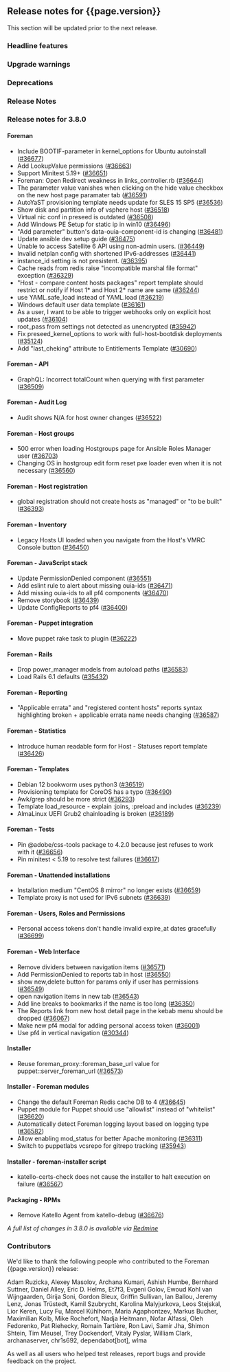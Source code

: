 ## Release notes for {{page.version}}

This section will be updated prior to the next release.

### Headline features

### Upgrade warnings

### Deprecations

### Release Notes

### Release notes for 3.8.0
#### Foreman
* Include BOOTIF-parameter in kernel_options for Ubuntu autoinstall ([#36677](https://projects.theforeman.org/issues/36677))
* Add LookupValue permissions ([#36663](https://projects.theforeman.org/issues/36663))
* Support Minitest 5.19+ ([#36651](https://projects.theforeman.org/issues/36651))
* Foreman: Open Redirect weakness in links_controller.rb
 ([#36644](https://projects.theforeman.org/issues/36644))
* The parameter value vanishes when clicking on the hide value checkbox on the new host page paramater tab
 ([#36591](https://projects.theforeman.org/issues/36591))
* AutoYaST provisioning template needs update for SLES 15 SP5 ([#36536](https://projects.theforeman.org/issues/36536))
* Show disk and partition info of vsphere host ([#36518](https://projects.theforeman.org/issues/36518))
* Virtual nic conf in preseed is outdated ([#36508](https://projects.theforeman.org/issues/36508))
* Add Windows PE Setup for static ip in win10 ([#36496](https://projects.theforeman.org/issues/36496))
* "Add parameter" button's data-ouia-component-id is changing ([#36481](https://projects.theforeman.org/issues/36481))
* Update ansible dev setup guide ([#36475](https://projects.theforeman.org/issues/36475))
* Unable to access Satellite 6 API using non-admin users. ([#36449](https://projects.theforeman.org/issues/36449))
* Invalid netplan config with shortened IPv6-addresses ([#36441](https://projects.theforeman.org/issues/36441))
* instance_id setting is not presistent. ([#36395](https://projects.theforeman.org/issues/36395))
* Cache reads from redis raise "incompatible marshal file format" exception ([#36329](https://projects.theforeman.org/issues/36329))
* "Host - compare content hosts packages" report template should restrict or notify if Host 1\* and Host 2\* name are same ([#36244](https://projects.theforeman.org/issues/36244))
* use YAML.safe_load instead of YAML.load ([#36219](https://projects.theforeman.org/issues/36219))
* Windows default user data template ([#36161](https://projects.theforeman.org/issues/36161))
* As a user, I want to be able to trigger webhooks only on explicit host updates ([#36104](https://projects.theforeman.org/issues/36104))
* root_pass from settings not detected as unencrypted ([#35942](https://projects.theforeman.org/issues/35942))
* Fix preseed_kernel_options to work with full-host-bootdisk deployments ([#35124](https://projects.theforeman.org/issues/35124))
* Add "last_cheking" attribute to Entitlements Template ([#30690](https://projects.theforeman.org/issues/30690))

#### Foreman - API
* GraphQL: Incorrect totalCount when querying with first parameter ([#36509](https://projects.theforeman.org/issues/36509))

#### Foreman - Audit Log
* Audit shows N/A for host owner changes
 ([#36522](https://projects.theforeman.org/issues/36522))

#### Foreman - Host groups
* 500 error when loading Hostgroups page for Ansible Roles Manager user ([#36703](https://projects.theforeman.org/issues/36703))
* Changing OS in hostgroup edit form reset pxe loader even when it is not necessary ([#36560](https://projects.theforeman.org/issues/36560))

#### Foreman - Host registration
* global registration should not create hosts as "managed" or "to be built" ([#36393](https://projects.theforeman.org/issues/36393))

#### Foreman - Inventory
* Legacy Hosts UI loaded when you navigate from the Host's VMRC Console button ([#36450](https://projects.theforeman.org/issues/36450))

#### Foreman - JavaScript stack
* Update PermissionDenied component  ([#36551](https://projects.theforeman.org/issues/36551))
* Add eslint rule to alert about missing ouia-ids ([#36471](https://projects.theforeman.org/issues/36471))
* Add missing ouia-ids to all pf4 components ([#36470](https://projects.theforeman.org/issues/36470))
* Remove storybook ([#36439](https://projects.theforeman.org/issues/36439))
* Update ConfigReports to pf4 ([#36400](https://projects.theforeman.org/issues/36400))

#### Foreman - Puppet integration
* Move puppet rake task to plugin ([#36222](https://projects.theforeman.org/issues/36222))

#### Foreman - Rails
* Drop power_manager models from autoload paths ([#36583](https://projects.theforeman.org/issues/36583))
* Load Rails 6.1 defaults ([#35432](https://projects.theforeman.org/issues/35432))

#### Foreman - Reporting
* "Applicable errata" and "registered content hosts" reports syntax highlighting broken + applicable errata name needs changing ([#36587](https://projects.theforeman.org/issues/36587))

#### Foreman - Statistics
* Introduce human readable form for Host - Statuses report template
 ([#36426](https://projects.theforeman.org/issues/36426))

#### Foreman - Templates
* Debian 12 bookworm uses python3 ([#36519](https://projects.theforeman.org/issues/36519))
* Provisioning template for CoreOS has a typo ([#36490](https://projects.theforeman.org/issues/36490))
* Awk/grep should be more strict ([#36293](https://projects.theforeman.org/issues/36293))
* Template load_resource - explain :joins, :preload and includes ([#36239](https://projects.theforeman.org/issues/36239))
* AlmaLinux UEFI Grub2 chainloading is broken ([#36189](https://projects.theforeman.org/issues/36189))

#### Foreman - Tests
* Pin @adobe/css-tools package to 4.2.0 because jest refuses to work with it ([#36656](https://projects.theforeman.org/issues/36656))
* Pin minitest &lt; 5.19 to resolve test failures ([#36617](https://projects.theforeman.org/issues/36617))

#### Foreman - Unattended installations
* Installation medium "CentOS 8 mirror" no longer exists ([#36659](https://projects.theforeman.org/issues/36659))
* Template proxy is not used for IPv6 subnets ([#36639](https://projects.theforeman.org/issues/36639))

#### Foreman - Users, Roles and Permissions
* Personal access tokens don't handle invalid expire_at dates gracefully ([#36699](https://projects.theforeman.org/issues/36699))

#### Foreman - Web Interface
* Remove dividers between navigation items ([#36571](https://projects.theforeman.org/issues/36571))
* Add PermissionDenied to reports tab in host ([#36550](https://projects.theforeman.org/issues/36550))
* show new,delete button for params only if user has permissions  ([#36549](https://projects.theforeman.org/issues/36549))
* open navigation items in new tab ([#36543](https://projects.theforeman.org/issues/36543))
* Add line breaks to bookmarks if the name is too long ([#36350](https://projects.theforeman.org/issues/36350))
* The Reports link from new host detail page in the kebab menu should be dropped ([#36067](https://projects.theforeman.org/issues/36067))
* Make new pf4 modal for adding personal access token ([#36001](https://projects.theforeman.org/issues/36001))
* Use pf4 in vertical navigation ([#30344](https://projects.theforeman.org/issues/30344))

#### Installer
* Reuse foreman_proxy::foreman_base_url value for puppet::server_foreman_url ([#36573](https://projects.theforeman.org/issues/36573))

#### Installer - Foreman modules
* Change the default Foreman Redis cache DB to 4 ([#36645](https://projects.theforeman.org/issues/36645))
* Puppet module for Puppet should use "allowlist" instead of "whitelist" ([#36620](https://projects.theforeman.org/issues/36620))
* Automatically detect Foreman logging layout based on logging type ([#36582](https://projects.theforeman.org/issues/36582))
* Allow enabling mod_status for better Apache monitoring ([#36311](https://projects.theforeman.org/issues/36311))
* Switch to puppetlabs vcsrepo for gitrepo tracking ([#35943](https://projects.theforeman.org/issues/35943))

#### Installer - foreman-installer script
* katello-certs-check does not cause the installer to halt execution on failure ([#36567](https://projects.theforeman.org/issues/36567))

#### Packaging - RPMs
* Remove Katello Agent from katello-debug ([#36676](https://projects.theforeman.org/issues/36676))

*A full list of changes in 3.8.0 is available via [Redmine](https://projects.theforeman.org/issues?set_filter=1&sort=id%3Adesc&status_id=closed&f[]=cf_12&op[cf_12]=%3D&v[cf_12]=1731)*

### Contributors

We'd like to thank the following people who contributed to the Foreman {{page.version}} release:

Adam Ruzicka, Alexey Masolov, Archana Kumari, Ashish Humbe, Bernhard Suttner, Daniel Alley, Eric D. Helms, Et7f3, Evgeni Golov, Ewoud Kohl van Wijngaarden, Girija Soni, Gordon Bleux, Griffin Sullivan, Ian Ballou, Jeremy Lenz, Jonas Trüstedt, Kamil Szubrycht, Karolina Malyjurkova, Leos Stejskal, Lior Keren, Lucy Fu, Marcel Kühlhorn, Maria Agaphontzev, Markus Bucher, Maximilian Kolb, Mike Rochefort, Nadja Heitmann, Nofar Alfassi, Oleh Fedorenko, Pat Riehecky, Romain Tartière, Ron Lavi, Samir Jha, Shimon Shtein, Tim Meusel, Trey Dockendorf, Vitaly Pyslar, William Clark, archanaserver, chr1s692, dependabot[bot], wlma

As well as all users who helped test releases, report bugs and provide feedback on the project.
